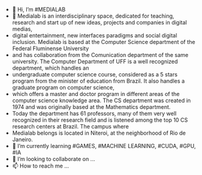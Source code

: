 - 👋 Hi, I’m #MEDIALAB
- 👀 Medialab is an interdisciplinary space, dedicated for teaching, research and start up of new ideas, projects and companies in digital medias,
-  digital entertainment, new interfaces paradigms and social digital inclusion. Medialab is based at the Computer Science department of the Federal Fluminense University 
-  and has collaboration from the Comunication department of the same university. The Computer Department of UFF is a well recognized department, which handles an 
-  undergraduate computer science course, considered as a 5 stars program from the minister of education from Brazil. It also handles a graduate program on computer science, 
-  which offers a master and doctor program in different areas of the computer science knowledge area. The CS department was created in 1974 and was originally based at the Mathematics department. 
-  Today the department has 61 professors, many of them very well recognized in their research field and is listened among the top 10 CS research centers at Brazil. The campus where 
-  Medialab belongs is located in Niteroi, at the neighborhood of Rio de Janeiro.
- 🌱 I’m currently learning #GAMES, #MACHINE LEARNING, #CUDA, #GPU, #IA
- 💞️ I’m looking to collaborate on ...
- 📫 How to reach me ...

<!---
estebanclua/estebanclua is a ✨ special ✨ repository because its `README.md` (this file) appears on your GitHub profile.
You can click the Preview link to take a look at your changes.
--->
